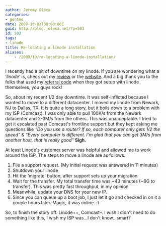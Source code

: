```yaml
---
author: Jeremy Olexa
categories:
- gentoo
date: 2009-10-03T00:00:00Z
guid: http://blog.jolexa.net/?p=503
id: 503
tags:
- linode
title: Re-locating a linode installation
aliases:
    - /2009/10/re-locating-a-linode-installation/
---
```


I recently had a bit of downtime on my linode. If you are wondering what a &#8216;*linode*&#8216; is, check out my [review][1] or the [website][2]. And a big thank you to the folks that used my [referral code][3] when they got setup with linode themselves, you guys rock!

So, about my recent 1/2 day downtime. It was self-inflicted because I wanted to move to a different datacenter. I moved my linode from Newark, NJ to Dallas, TX. It is quite a long story, but it boils down to a problem with my ISP (Comcast). I was only able to pull 100K/s from the Newark datacenter and 2-3M/s from the others. This was unacceptable. I tried to get it escalated past Comcast's frontline support but they kept asking me questions like *&#8220;Do you use a router? If so, each computer only gets 1/2 the speed&#8221;* & *&#8220;Every computer is different. I'm glad that you can get 3M/s from another host, that is really good&#8221;* **Sigh.**

At least Linode's customer server was helpful and allowed me to work around the <censored> ISP. The steps to move a linode are as follows:

  1. File a support request. (My initial request was answered in 11 minutes)
  2. Shutdown your linode
  3. Hit the &#8216;migrate' button, after support sets up your migration
  4. Wait for the transfer. My total transfer time was ~43 minutes (~6G to transfer). This was pretty fast throughput, in my opinion
  5. Meanwhile, update your DNS for your new IP.
  6. Since you can queue up a boot job, I just let it go and checked in on it a couple hours later. Magic, it was online. <img src="http://blog.jolexa.net/wp-includes/images/smilies/simple-smile.png" alt=":)" class="wp-smiley" style="height: 1em; max-height: 1em;" />

So, to finish the story off. Linode++, Comcast&#8211;. I wish I didn't need to do something like this, I wish my ISP was&#8230;I don't know&#8230;smart?

 [1]: http://blog.jolexa.net/2009/05/13/in-depth-linode-vps-review/
 [2]: http://linode.com
 [3]: http://www.linode.com/?r=b4fa70eb87c890e08baf7b0c7852fb7cecd8963b